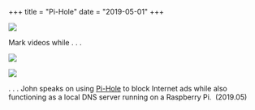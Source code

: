 +++
title = "Pi-Hole"
date = "2019-05-01"
+++

![](/pics/mark.videos.jpg)

Mark videos while . . .

<!-- more -->

![](/pics/pi-hole.jpg)


![](/pics/john.k.jpg)


. . . John speaks on using
[Pi-Hole](https://pi-hole.net/) to block Internet ads while also functioning as a local DNS server running on a Raspberry Pi.
 (2019.05)











